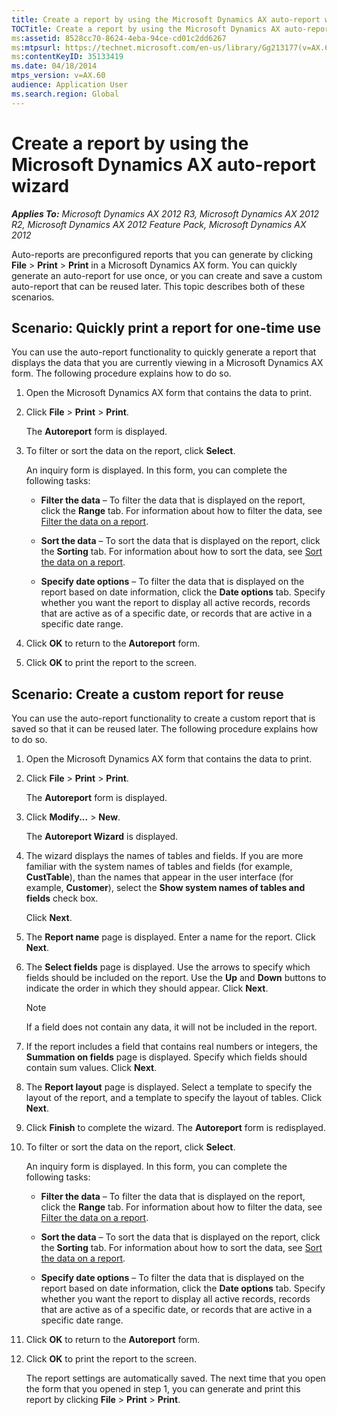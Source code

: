 ```yaml
---
title: Create a report by using the Microsoft Dynamics AX auto-report wizard
TOCTitle: Create a report by using the Microsoft Dynamics AX auto-report wizard
ms:assetid: 8528cc70-8624-4eba-94ce-cd01c2dd6267
ms:mtpsurl: https://technet.microsoft.com/en-us/library/Gg213177(v=AX.60)
ms:contentKeyID: 35133419
ms.date: 04/18/2014
mtps_version: v=AX.60
audience: Application User
ms.search.region: Global
---
```


# Create a report by using the Microsoft Dynamics AX auto-report wizard 


_**Applies To:** Microsoft Dynamics AX 2012 R3, Microsoft Dynamics AX 2012 R2, Microsoft Dynamics AX 2012 Feature Pack, Microsoft Dynamics AX 2012_

Auto-reports are preconfigured reports that you can generate by clicking **File** \> **Print** \> **Print** in a Microsoft Dynamics AX form. You can quickly generate an auto-report for use once, or you can create and save a custom auto-report that can be reused later. This topic describes both of these scenarios.

## Scenario: Quickly print a report for one-time use

You can use the auto-report functionality to quickly generate a report that displays the data that you are currently viewing in a Microsoft Dynamics AX form. The following procedure explains how to do so.

1.  Open the Microsoft Dynamics AX form that contains the data to print.

2.  Click **File** \> **Print** \> **Print**.
    
    The **Autoreport** form is displayed.

3.  To filter or sort the data on the report, click **Select**.
    
    An inquiry form is displayed. In this form, you can complete the following tasks:
    
      - **Filter the data** – To filter the data that is displayed on the report, click the **Range** tab. For information about how to filter the data, see [Filter the data on a report](filter-the-data-on-a-report.md).
    
      - **Sort the data** – To sort the data that is displayed on the report, click the **Sorting** tab. For information about how to sort the data, see [Sort the data on a report](sort-the-data-on-a-report.md).
    
      - **Specify date options** – To filter the data that is displayed on the report based on date information, click the **Date options** tab. Specify whether you want the report to display all active records, records that are active as of a specific date, or records that are active in a specific date range.

4.  Click **OK** to return to the **Autoreport** form.

5.  Click **OK** to print the report to the screen.

## Scenario: Create a custom report for reuse

You can use the auto-report functionality to create a custom report that is saved so that it can be reused later. The following procedure explains how to do so.

1.  Open the Microsoft Dynamics AX form that contains the data to print.

2.  Click **File** \> **Print** \> **Print**.
    
    The **Autoreport** form is displayed.

3.  Click **Modify...** \> **New**.
    
    The **Autoreport Wizard** is displayed.

4.  The wizard displays the names of tables and fields. If you are more familiar with the system names of tables and fields (for example, **CustTable**), than the names that appear in the user interface (for example, **Customer**), select the **Show system names of tables and fields** check box.
    
    Click **Next**.

5.  The **Report name** page is displayed. Enter a name for the report. Click **Next**.

6.  The **Select fields** page is displayed. Use the arrows to specify which fields should be included on the report. Use the **Up** and **Down** buttons to indicate the order in which they should appear. Click **Next**.
    

    > [!NOTE]
    > <P>If a field does not contain any data, it will not be included in the report.</P>



7.  If the report includes a field that contains real numbers or integers, the **Summation on fields** page is displayed. Specify which fields should contain sum values. Click **Next**.

8.  The **Report layout** page is displayed. Select a template to specify the layout of the report, and a template to specify the layout of tables. Click **Next**.

9.  Click **Finish** to complete the wizard. The **Autoreport** form is redisplayed.

10. To filter or sort the data on the report, click **Select**.
    
    An inquiry form is displayed. In this form, you can complete the following tasks:
    
      - **Filter the data** – To filter the data that is displayed on the report, click the **Range** tab. For information about how to filter the data, see [Filter the data on a report](filter-the-data-on-a-report.md).
    
      - **Sort the data** – To sort the data that is displayed on the report, click the **Sorting** tab. For information about how to sort the data, see [Sort the data on a report](sort-the-data-on-a-report.md).
    
      - **Specify date options** – To filter the data that is displayed on the report based on date information, click the **Date options** tab. Specify whether you want the report to display all active records, records that are active as of a specific date, or records that are active in a specific date range.

11. Click **OK** to return to the **Autoreport** form.

12. Click **OK** to print the report to the screen.
    
    The report settings are automatically saved. The next time that you open the form that you opened in step 1, you can generate and print this report by clicking **File** \> **Print** \> **Print**.

  


